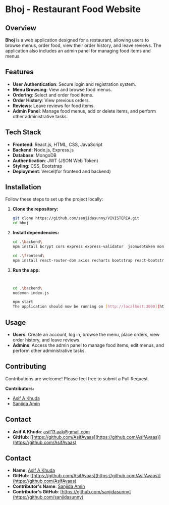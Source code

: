 # Bhoj - Restaurant Food Website

## Overview

**Bhoj** is a web application designed for a restaurant, allowing users to browse menus, order food, view their order history, and leave reviews. The application also includes an admin panel for managing food items and menus.

## Features

- **User Authentication**: Secure login and registration system.
- **Menu Browsing**: View and browse food menus.
- **Ordering**: Select and order food items.
- **Order History**: View previous orders.
- **Reviews**: Leave reviews for food items.
- **Admin Panel**: Manage food menus, add or delete items, and perform other administrative tasks.

## Tech Stack

- **Frontend**: React.js, HTML, CSS, JavaScript
- **Backend**: Node.js, Express.js 
- **Database**: MongoDB 
- **Authentication**: JWT (JSON Web Token)
- **Styling**: CSS, Bootstrap
- **Deployment**: Vercel(for frontend and backend)

## Installation

Follow these steps to set up the project locally:

1. **Clone the repository:**

   ```bash
   git clone https://github.com/sanjidasunny/VIVISTERIA.git
   cd bhoj
   ```
2. **Install dependencies:**

   ```bash
   cd .\backend\
   npm install bcrypt cors express express-validator  jsonwebtoken mongoose nodemon

   cd .\frontend\
   npm install react-router-dom axios recharts bootstrap react-bootstrap 

   ```

3. **Run the app:**

   ```bash

   
   cd .\backend\
   nodemon index.js

   npm start
   The application should now be running on [http://localhost:3000](http://localhost:3000).
   ```

## Usage

- **Users**: Create an account, log in, browse the menu, place orders, view order history, and leave reviews.
- **Admins**: Access the admin panel to manage food items, edit menus, and perform other administrative tasks.

## Contributing

Contributions are welcome! Please feel free to submit a Pull Request.

**Contributors:**
- [Asif A Khuda](https://github.com/AsifAvaas)
- [Sanjida Amin](https://github.com/)

## Contact

- **Asif A Khuda**: [asif13.aak@gmail.com](mailto:asif13.aak@gmail.com)
- **GitHub**: [[https://github.com/AsifAvaas](https://github.com/AsifAvaas)](https://github.com/AsifAvaas)

## Contact

- **Name**: [Asif A Khuda](mailto:asif.cse.20220104005@aust.edu)
- **GitHub**: [[https://github.com/AsifAvaas](https://github.com/AsifAvaas)](https://github.com/AsifAvaas)
- **Contributor's Name**: [Sanjida Amin](mailto:sanjida.cse.20220104012@aust.edu)
- **Contributor's GitHub**: [https://github.com/sanjidasunny](https://github.com/sanjidasunny)



   
